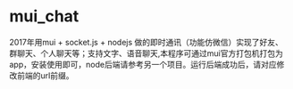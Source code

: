 # mui_chat
2017年用mui + socket.js + nodejs 做的即时通讯（功能仿微信）实现了好友、群聊天、个人聊天等；支持文字、语音聊天,本程序可通过mui官方打包机打包为app，安装使用即可，node后端请参考另一个项目。运行后端成功后，请对应修改前端的url前缀。
